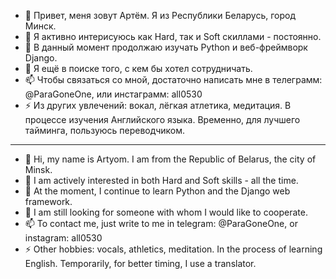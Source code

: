 - 👋 Привет, меня зовут Артём. Я из Республики Беларусь, город Минск.
- 👀 Я активно интерисуюсь как Hard, так и Soft скиллами - постоянно.
- 🌱 В данный момент продолжаю изучать Python и веб-фреймворк Django.
- 💞️ Я ещё в поиске того, с кем бы хотел сотрудничать.
- 📫 Чтобы связаться со мной, достаточно написать мне в телеграмм: @ParaGoneOne, или инстаграмм: all0530
- ⚡ Из других увлечений: вокал, лёгкая атлетика, медитация. В процессе изучения Английского языка. Временно, для лучшего тайминга, пользуюсь переводчиком.
----------------------------------------------------------------------------------------------------------
- 👋 Hi, my name is Artyom. I am from the Republic of Belarus, the city of Minsk.
- 👀 I am actively interested in both Hard and Soft skills - all the time.
- 🌱 At the moment, I continue to learn Python and the Django web framework.
- 💞️ I am still looking for someone with whom I would like to cooperate.
- 📫 To contact me, just write to me in telegram: @ParaGoneOne, or instagram: all0530
- ⚡ Other hobbies: vocals, athletics, meditation. In the process of learning English. Temporarily, for better timing, I use a translator.

<!---
Ivanenko-Artem-Igorevich/Ivanenko-Artem-Igorevich is a ✨ special ✨ repository because its `README.md` (this file) appears on your GitHub profile.
You can click the Preview link to take a look at your changes.
--->
